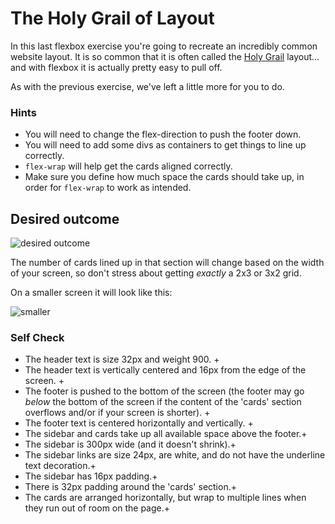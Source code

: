 # The Holy Grail of Layout

In this last flexbox exercise you're going to recreate an incredibly common website layout. It is so common that it is often called the [Holy Grail](https://www.google.com/search?q=holy+grail+layout&tbm=isch&sclient=img) layout... and with flexbox it is actually pretty easy to pull off.

As with the previous exercise, we've left a little more for you to do.

### Hints
- You will need to change the flex-direction to push the footer down.
- You will need to add some divs as containers to get things to line up correctly.
- `flex-wrap` will help get the cards aligned correctly.
-  Make sure you define how much space the cards should take up, in order for `flex-wrap` to work as intended.

## Desired outcome

![desired outcome](./desired-outcome.png)

The number of cards lined up in that section will change based on the width of your screen, so don't stress about getting _exactly_ a 2x3 or 3x2 grid.

On a smaller screen it will look like this:

![smaller](./desired-outcome-smaller.png)

### Self Check
- The header text is size 32px and weight 900. +
- The header text is vertically centered and 16px from the edge of the screen. +
- The footer is pushed to the bottom of the screen (the footer may go _below_ the bottom of the screen if the content of the 'cards' section overflows and/or if your screen is shorter). +
- The footer text is centered horizontally and vertically. +
- The sidebar and cards take up all available space above the footer.+
- The sidebar is 300px wide (and it doesn't shrink).+
- The sidebar links are size 24px, are white, and do not have the underline text decoration.+
- The sidebar has 16px padding.+
- There is 32px padding around the 'cards' section.+
- The cards are arranged horizontally, but wrap to multiple lines when they run out of room on the page.+
